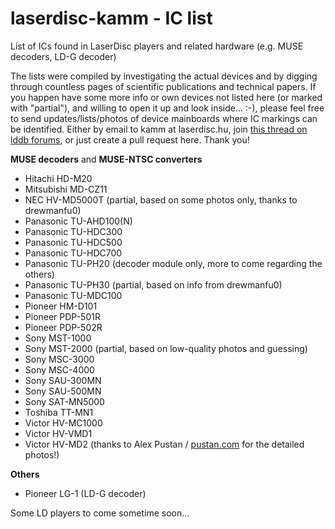 # laserdisc-kamm - IC list
List of ICs found in LaserDisc players and related hardware (e.g. MUSE decoders, LD-G decoder)

The lists were compiled by investigating the actual devices and by digging through countless pages of scientific publications and technical papers.
If you happen have some more info or own devices not listed here (or marked with "partial"), and willing to open it up and look inside... :-), please feel free to send updates/lists/photos of device mainboards where IC markings can be identified.
Either by email to kamm at laserdisc.hu, join [this thread on lddb forums](https://forum.lddb.com/viewtopic.php?f=25&t=10345), or just create a pull request here. Thank you!

**MUSE decoders** and **MUSE-NTSC converters**

* Hitachi HD-M20
* Mitsubishi MD-CZ11
* NEC HV-MD5000T (partial, based on some photos only, thanks to drewmanfu0)
* Panasonic TU-AHD100(N)
* Panasonic TU-HDC300
* Panasonic TU-HDC500
* Panasonic TU-HDC700
* Panasonic TU-PH20 (decoder module only, more to come regarding the others)
* Panasonic TU-PH30 (partial, based on info from drewmanfu0)
* Panasonic TU-MDC100
* Pioneer HM-D101
* Pioneer PDP-501R
* Pioneer PDP-502R
* Sony MST-1000
* Sony MST-2000 (partial, based on low-quality photos and guessing)
* Sony MSC-3000
* Sony MSC-4000
* Sony SAU-300MN
* Sony SAU-500MN
* Sony SAT-MN5000
* Toshiba TT-MN1
* Victor HV-MC1000
* Victor HV-VMD1
* Victor HV-MD2 (thanks to Alex Pustan / [pustan.com](https://pustan.com) for the detailed photos!)

**Others**

* Pioneer LG-1 (LD-G decoder)

Some LD players to come sometime soon...

